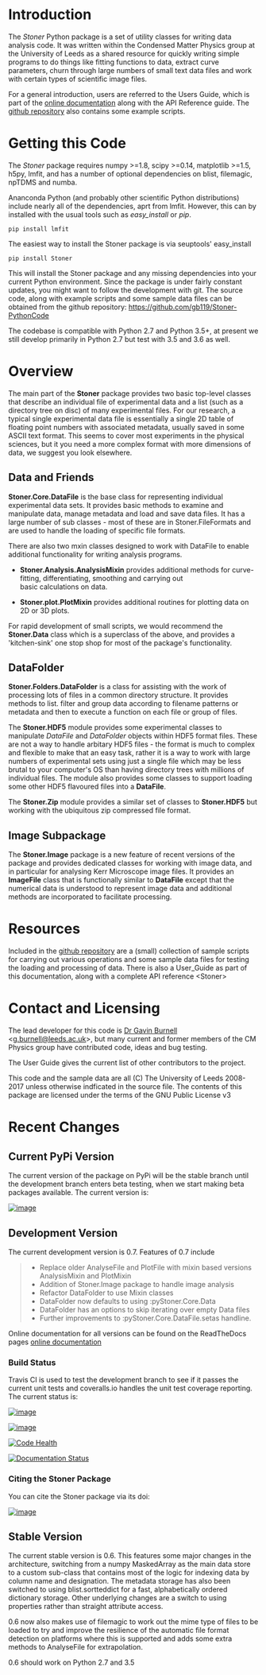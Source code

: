 Introduction
============

The *Stoner* Python package is a set of utility classes for writing data analysis code. It was written within the Condensed Matter Physics group at the University of Leeds as a shared resource for quickly writing simple programs to do things like fitting functions to data, extract curve parameters, churn through large numbers of small text data files and work with certain types of scientific image files.

For a general introduction, users are referred to the Users Guide, which is part of the [online documentation](http://stoner-pythoncode.readthedocs.io/en/latest/) along with the API Reference guide. The [github repository](http://www.github.com/gb119/Stoner-PythonCode/) also contains some example scripts.

Getting this Code
=================

The *Stoner* package requires numpy \>=1.8, scipy \>=0.14, matplotlib \>=1.5, h5py, lmfit, and has a number of optional dependencies on blist, filemagic, npTDMS and numba.

Ananconda Python (and probably other scientific Python distributions) include nearly all of the dependencies, aprt from lmfit. However, this can by installed with the usual tools such as *easy\_install* or *pip*.

``` {.sourceCode .sh}
pip install lmfit
```

The easiest way to install the Stoner package is via seuptools' easy\_install

``` {.sourceCode .sh}
pip install Stoner
```

This will install the Stoner package and any missing dependencies into your current Python environment. Since the package is under fairly constant updates, you might want to follow the development with git. The source code, along with example scripts and some sample data files can be obtained from the github repository: <https://github.com/gb119/Stoner-PythonCode>

The codebase is compatible with Python 2.7 and Python 3.5+, at present we still develop primarily in Python 2.7 but test with 3.5 and 3.6 as well.

Overview
========

The main part of the **Stoner** package provides two basic top-level classes that describe an individual file of experimental data and a list (such as a directory tree on disc) of many experimental files. For our research, a typical single experimental data file is essentially a single 2D table of floating point numbers with associated metadata, usually saved in some ASCII text format. This seems to cover most experiments in the physical sciences, but it you need a more complex format with more dimensions of data, we suggest you look elsewhere.

Data and Friends
----------------

**Stoner.Core.DataFile** is the base class for representing individual experimental data sets. It provides basic methods to examine and manipulate data, manage metadata and load and save data files. It has a large number of sub classes - most of these are in Stoner.FileFormats and are used to handle the loading of specific file formats.

There are also two mxin classes designed to work with DataFile to enable additional functionality for writing analysis programs.

-   **Stoner.Analysis.AnalysisMixin** provides additional methods for curve-fitting, differentiating, smoothing and carrying out  
    basic calculations on data.

-   **Stoner.plot.PlotMixin** provides additional routines for plotting data on 2D or 3D plots.

For rapid development of small scripts, we would recommend the **Stoner.Data** class which is a superclass of the above, and provides a 'kitchen-sink' one stop shop for most of the package's functionality.

DataFolder
----------

**Stoner.Folders.DataFolder** is a class for assisting with the work of processing lots of files in a common directory structure. It provides methods to list. filter and group data according to filename patterns or metadata and then to execute a function on each file or group of files.

The **Stoner.HDF5** module provides some experimental classes to manipulate *DataFile* and *DataFolder* objects within HDF5 format files. These are not a way to handle arbitary HDF5 files - the format is much to complex and flexible to make that an easy task, rather it is a way to work with large numbers of experimental sets using just a single file which may be less brutal to your computer's OS than having directory trees with millions of individual files. The module also provides some classes to support loading some other HDF5 flavoured files into a **DataFile**.

The **Stoner.Zip** module provides a similar set of classes to **Stoner.HDF5** but working with the ubiquitous zip compressed file format.

Image Subpackage
----------------

The **Stoner.Image** package is a new feature of recent versions of the package and provides dedicated classes for working with image data, and in particular for analysing Kerr Microscope image files. It provides an **ImageFile** class that is functionally similar to **DataFile** except that the numerical data is understood to represent image data and additional methods are incorporated to facilitate processing.

Resources
=========

Included in the [github repository](http://www.github.com/gb119/Stoner-PythonCode/) are a (small) collection of sample scripts for carrying out various operations and some sample data files for testing the loading and processing of data. There is also a User\_Guide as part of this documentation, along with a complete API reference \<Stoner\>

Contact and Licensing
=====================

The lead developer for this code is [Dr Gavin Burnell](http://www.stoner.leeds.ac.uk/people/gb) \<<g.burnell@leeds.ac.uk>\>, but many current and former members of the CM Physics group have contributed code, ideas and bug testing.

The User Guide gives the current list of other contributors to the project.

This code and the sample data are all (C) The University of Leeds 2008-2017 unless otherwise indficated in the source file. The contents of this package are licensed under the terms of the GNU Public License v3

Recent Changes
==============

Current PyPi Version
--------------------

The current version of the package on PyPi will be the stable branch until the development branch enters beta testing, when we start making beta packages available. The current version is:

[![image](https://badge.fury.io/py/Stoner.svg)](https://badge.fury.io/py/Stoner)

Development Version
-------------------

The current development version is 0.7. Features of 0.7 include

> -   Replace older AnalyseFile and PlotFile with mixin based versions AnalysisMixin and PlotMixin
> -   Addition of Stoner.Image package to handle image analysis
> -   Refactor DataFolder to use Mixin classes
> -   DataFolder now defaults to using :pyStoner.Core.Data
> -   DataFolder has an options to skip iterating over empty Data files
> -   Further improvements to :pyStoner.Core.DataFile.setas handline.

Online documentation for all versions can be found on the ReadTheDocs pages [online documentation](http://stoner-pythoncode.readthedocs.io/en/latest/)

### Build Status

Travis CI is used to test the development branch to see if it passes the current unit tests and coveralls.io handles the unit test coverage reporting. The current status is:

[![image](https://travis-ci.org/gb119/Stoner-PythonCode.svg?branch=master)](https://travis-ci.org/gb119/Stoner-PythonCode)

[![image](https://coveralls.io/repos/github/gb119/Stoner-PythonCode/badge.svg?branch=master)](https://coveralls.io/github/gb119/Stoner-PythonCode?branch=master)

[![Code Health](https://landscape.io/github/gb119/Stoner-PythonCode/master/landscape.svg?style=flat)](https://landscape.io/github/gb119/Stoner-PythonCode/master)

[![Documentation Status](https://readthedocs.org/projects/stoner-pythoncode/badge/?version=latest)](http://stoner-pythoncode.readthedocs.io/en/latest/?badge=latest)

### Citing the Stoner Package

You can cite the Stoner package via its doi:

[![image](https://zenodo.org/badge/17265/gb119/Stoner-PythonCode.svg)](https://zenodo.org/badge/latestdoi/17265/gb119/Stoner-PythonCode)

Stable Version
--------------

The current stable version is 0.6. This features some major changes in the architecture, switching from a numpy MaskedArray as the main data store to a custom sub-class that contains most of the logic for indexing data by column name and designation. The metadata storage has also been switched to using blist.sortteddict for a fast, alphabetically ordered dictionary storage. Other underlying changes are a switch to using properties rather than straight attribute access.

0.6 now also makes use of filemagic to work out the mime type of files to be loaded to try and improve the resilience of the automatic file format detection on platforms where this is supported and adds some extra methods to AnalyseFile for extrapolation.

0.6 should work on Python 2.7 and 3.5
